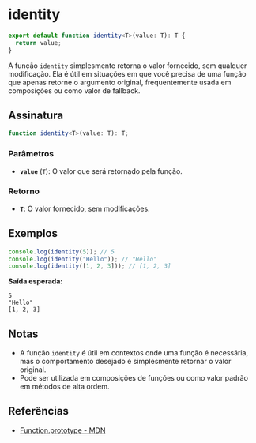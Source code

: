# identity

```typescript
export default function identity<T>(value: T): T {
  return value;
}
```

A função `identity` simplesmente retorna o valor fornecido, sem qualquer modificação. Ela é útil em situações em que você precisa de uma função que apenas retorne o argumento original, frequentemente usada em composições ou como valor de fallback.

## Assinatura

```typescript
function identity<T>(value: T): T;
```

### Parâmetros

- **`value`** (`T`): O valor que será retornado pela função.

### Retorno

- **`T`**: O valor fornecido, sem modificações.

## Exemplos

```typescript
console.log(identity(5)); // 5
console.log(identity("Hello")); // "Hello"
console.log(identity([1, 2, 3])); // [1, 2, 3]
```

**Saída esperada:**
```
5
"Hello"
[1, 2, 3]
```

## Notas

- A função `identity` é útil em contextos onde uma função é necessária, mas o comportamento desejado é simplesmente retornar o valor original.
- Pode ser utilizada em composições de funções ou como valor padrão em métodos de alta ordem.

## Referências

- [Function.prototype - MDN](https://developer.mozilla.org/en-US/docs/Web/JavaScript/Reference/Global_Objects/Function)